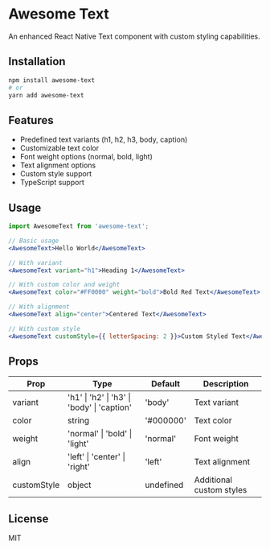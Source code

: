 # Awesome Text

An enhanced React Native Text component with custom styling capabilities.

## Installation

```bash
npm install awesome-text
# or
yarn add awesome-text
```

## Features

- Predefined text variants (h1, h2, h3, body, caption)
- Customizable text color
- Font weight options (normal, bold, light)
- Text alignment options
- Custom style support
- TypeScript support

## Usage

```jsx
import AwesomeText from 'awesome-text';

// Basic usage
<AwesomeText>Hello World</AwesomeText>

// With variant
<AwesomeText variant="h1">Heading 1</AwesomeText>

// With custom color and weight
<AwesomeText color="#FF0000" weight="bold">Bold Red Text</AwesomeText>

// With alignment
<AwesomeText align="center">Centered Text</AwesomeText>

// With custom style
<AwesomeText customStyle={{ letterSpacing: 2 }}>Custom Styled Text</AwesomeText>
```

## Props

| Prop | Type | Default | Description |
|------|------|---------|-------------|
| variant | 'h1' \| 'h2' \| 'h3' \| 'body' \| 'caption' | 'body' | Text variant |
| color | string | '#000000' | Text color |
| weight | 'normal' \| 'bold' \| 'light' | 'normal' | Font weight |
| align | 'left' \| 'center' \| 'right' | 'left' | Text alignment |
| customStyle | object | undefined | Additional custom styles |

## License

MIT 
